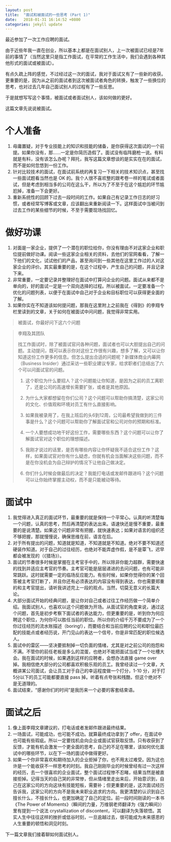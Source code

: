 ```yaml
---
layout: post
title:  "面试和被面试的一些思考 (Part 1)"
date:   2018-01-31 16:14:52 +0800
categories: jekyll update
---
```


最近参加了一次工作应聘的面试。

由于近些年我一直在创业，所以基本上都是在面试别人，上一次被面试已经是7年前的事情了（当然这里只是指工作面试，在平常的工作生活中，我们会遇到各种其他形式的面试或被面试）。

有点久疏上阵的感觉，不过经过这一次的面试，我对于面试又有了一些新的收获。更重要的是，因为从之前的面试者到这次被面试者角色的转换，触发了一些换位的思考，也对过去几年自己面试别人的过程有了一些反思。

于是就想写写这个事情，被面试或者面试别人，该如何做的更好。

这篇文章先说说被面试。

# 个人准备
1. 毋庸置疑，对于专业技能上的知识和技能的储备，是你获得这次面试的一个前提。如果你没有，那……一定是你简历造假了。面试没有临阵磨枪一说。有料就是有料，没有该怎么办呢？拜托，我写这篇文章想谈的是实实在在的面试，而不是如何忽悠到一份工作。
2. 针对比较技术的面试，在面试前系统的再复习一下相关的技术知识点，甚至找一些面试题看当然也是 OK 的。我个人很不喜欢整的跟考卷一样的笔试或者面试，但是考虑到相当多的公司在这么干，所以为了不至于在这个尴尬的环节尴尬掉，准备一下会更好。
3. 重新系统性的回顾下过去一段时间的工作。如果自己有记录工作日志的好习惯，或者经常写博客或文章，应该翻出来重新阅读一下。这样面试中当被问到过去工作的某些细节的时候，不至于需要现场找回忆。

# 做好功课
1. 对面是一家企业，提供了一个潜在的职位给你，你没有理由不对这家企业和职位提前做好功课。阅读一些这家企业相关的资料，去他们的官网看看，了解一下他们的文化，试试他们的产品，甚至询问到一些其他在这里工作过的人对这家企业的评价。其实最重要的是，在这个过程中，产生自己的问题，并且记录下来。
2. 非常重要，一定要记录并整理好在面试中打算问企业的问题。面试从来都不是单向的，好的面试一定是一个双向选择的过程。所以被面试，一定要准备一个优化的问题列表，以便于在面试中自己对于企业和目标职位可以获得更全面的了解。
3. 如果你实在不知道该如何提问题，那我在这里附上之前我在《得到》的李翔专栏里读到的文章，关于如何在被面试中问问题，我觉得非常实用。

> 被面试，你最好问下这六个问题

> 李翔及其团队 
> 
> 找工作面试时，除了被面试官问各种问题，面试者也可以大胆提出自己的问题。主动提问，既可以表示你对这份工作很有兴趣，想多了解，又可以让你知道这份工作更多的信息。但怎么提出合适的问题呢？新媒体商业内幕网（Business Insider）通过采访一些职业建议专家，给求职者们总结出了六个可以问面试官的问题。 
> 
> 1. 这个职位为什么要招人？这个问题能让你知道，是因为之前的员工离职了，还是公司的高速增长需要扩张，或者是其他原因。 
> 
> 2. 为什么大家都想留在你们公司？这个问题可以帮助你搞清楚，这家公司的文化、价值观和环境对员工有什么直接影响。 
> 
> 3. 如果我被录用了，在我上班后的头6到12周，公司最希望我做到的三件事是什么？这个问题可以帮助你了解面试官和公司对你的预期和标准。 
> 
> 4. 一个人要想成功地干好这份工作，需要哪些东西？这个问题可以让你了解面试官对这个职位的理想描述。 
> 
> 5. 我刚才说过的话里，是否有哪些内容让你怀疑我不适合这份工作？这样，如果面试官对你有什么疑虑，你就有机会当面解决这些问题，而不是在你没机会为自己辩护的情况下让他自己做决定。 
> 
> 6. 你们什么时候会做最后的决定？我能打电话或发邮件跟进吗？这个问题可以让你始终掌握主动权，而不是只能被动等待。 

# 面试中
1. 我觉得进入真正的面试环节，最重要的就是保持一个平常心。认真的听清楚每一个问题，认真的思考，然后再清楚的表达出来。语速快还是慢不重要，最重要的是说清楚。如果这个问题非常有把握，就快速表达；如果对语言的组织还不够把握，那就慢慢说，确保思维在前，语言在后。
2. 对于所有提出的问题，知道就是知道，不知道就是不知道。绝对不要不知道还硬装作知道。对于自己的过往经历，也绝对不能弄虚作假，是不是覃飞，迟早都会被发现的（《猎场》）。
3. 面试的节奏很多时候是掌握在主考官手中的，所以除非你能力超群，需要快速的找到并适应主考官的节奏。主考官可能是层层递进的去问问题，也有可能非常跳跃。这时就需要一定的临场反应能力。有些时候，如果你觉得你的某个回答被主考官打断了，并且你还有必须表达的内容没有得到表达，你也需要郑重的和主考官提出，请听我讲述完上一段的观点。当然，切莫无意义的长篇大论。
4. 大部分面试开始的经典问题，是让你对自己或者过往工作经历做一个简单介绍。我面试别人，也喜欢以这个问题做为开场。从面试官的角度来说，通过这个问题，首先是初步考察下面试者的表达能力，但更重要的是，听到你为何应聘这个职位，为何你可以胜任当前的职位。所以你的介绍千万不要成为了一个你过往经历的流水账描述（boring!），而要结合和当前应聘的公司和职位最匹配的技能点或者经历说，开门见山的表达一个信号，你是非常匹配的职位候选人。
5. 面试中的雷区——坚决要抵制掉一切负面的情绪，尤其是对之前公司的抱怨和不满。不管你的前任老板是多么的混蛋，也绝对不能把面试当成了一个吐槽大会。我在面试的时候，如果遇到这样的应聘者，会想办法直接 game over 掉。我相信绝大部分的公司都喜欢积极乐观的员工。我曾经读过一个文章，大概讲某公司面试，会让员工对于自己的幸运程度做一个打分，1-10 分，对于打5分以下的员工可能都要直接 pass 掉。听着有点夸张和残酷，但这个绝对不是无道理的。
6. 面试结束，“感谢你们的时间”是我历来一个必要的客套结束语。

# 面试之后
1. 像上面李翔文章建议的，打电话或者发邮件跟进最终结果。
2. 一场面试，可能成功，也可能不成功。就算最终成功拿到了 offer，在面试中也可能有些瑕疵。所以一定要找机会向企业或面试官获取反馈。只有收获到了反馈，才能有机会激发一个更全面的思考，自己的不足在哪里，该如何优化面试中的哪些环节，以在下一场的面试中做得更好。
3. 如果一个你非常喜欢和期待加入的企业拒掉了你，也不用太过难受。因为这也许是一个能收获不一样思考的时刻。我自己刚刚毕业的时候曾经有过一次这样的经历，去一个很喜欢的企业面试，整个面试过程惨不忍睹，结果当然是被直接拒掉。记得当天的自己哭的非常惨，但从情绪里走出来后，开始意识到，自己在这家公司的方向这块有技能短板，需要补；但更重要的是，这次面试经历告诉我，这家公司的方向不是我未来职业追求的方向。我更清楚的认识到自己擅长什么，不擅长什么，也更加确定了自己的定位。前一段时间刚读的一本书《The Power of Moments》（瞬间的力量，万维钢老师翻译为《强力瞬间》）里有提到一个说法 crystallization of discontent，可以翻译为失落顿悟。其实人生中往往这样的挫折或低谷时刻，一旦逾越过去，很可能成为未来感恩的人生重要的顿悟和洞见时刻。

下一篇文章我们接着聊如何面试别人。